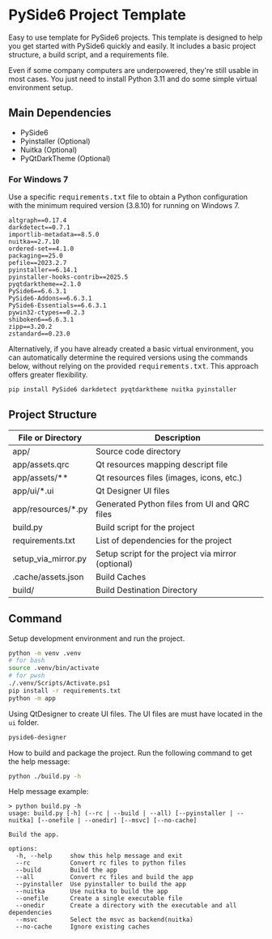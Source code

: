 # PySide6 Project Template

Easy to use template for PySide6 projects.
This template is designed to help you get started with PySide6 quickly and easily.
It includes a basic project structure, a build script, and a requirements file.

Even if some company computers are underpowered, they're still usable in most cases. 
You just need to install Python 3.11 and do some simple virtual environment setup.

## Main Dependencies

- PySide6
- Pyinstaller (Optional)
- Nuitka (Optional)
- PyQtDarkTheme (Optional)

### For Windows 7

Use a specific <kbd>requirements.txt</kbd> file to obtain a Python configuration with the minimum required version (3.8.10) for running on Windows 7.

```
altgraph==0.17.4
darkdetect==0.7.1
importlib-metadata==8.5.0
nuitka==2.7.10
ordered-set==4.1.0
packaging==25.0
pefile==2023.2.7
pyinstaller==6.14.1
pyinstaller-hooks-contrib==2025.5
pyqtdarktheme==2.1.0
PySide6==6.6.3.1
PySide6-Addons==6.6.3.1
PySide6-Essentials==6.6.3.1
pywin32-ctypes==0.2.3
shiboken6==6.6.3.1
zipp==3.20.2
zstandard==0.23.0
```

Alternatively, if you have already created a basic virtual environment, 
you can automatically determine the required versions using the commands below, 
without relying on the provided <kbd>requirements.txt</kbd>.
This approach offers greater flexibility.

```bash
pip install PySide6 darkdetect pyqtdarktheme nuitka pyinstaller
```

## Project Structure

| File or Directory   | Description                                        |
|---------------------|----------------------------------------------------|
| app/                | Source code directory                              |
| app/assets.qrc      | Qt resources mapping descript file                 |
| app/assets/**       | Qt resources files (images, icons, etc.)           |
| app/ui/*.ui         | Qt Designer UI files                               |
| app/resources/*.py  | Generated Python files from UI and QRC files       |
| build.py            | Build script for the project                       |
| requirements.txt    | List of dependencies for the project               |
| setup_via_mirror.py | Setup script for the project via mirror (optional) |
| .cache/assets.json  | Build Caches                                       |
| build/              | Build Destination Directory                        |

## Command

Setup development environment and run the project.

```bash
python -m venv .venv
# for bash
source .venv/bin/activate
# for pwsh
./.venv/Scripts/Activate.ps1
pip install -r requirements.txt
python -m app
```

Using QtDesigner to create UI files. The UI files are must have located in the `ui` folder.

```bash
pyside6-designer
```

How to build and package the project. Run the following command to get the help message:

```bash
python ./build.py -h
```

Help message example:

```
> python build.py -h
usage: build.py [-h] (--rc | --build | --all) [--pyinstaller | --nuitka] [--onefile | --onedir] [--msvc] [--no-cache]

Build the app.

options:
  -h, --help     show this help message and exit
  --rc           Convert rc files to python files
  --build        Build the app
  --all          Convert rc files and build the app
  --pyinstaller  Use pyinstaller to build the app
  --nuitka       Use nuitka to build the app
  --onefile      Create a single executable file
  --onedir       Create a directory with the executable and all dependencies
  --msvc         Select the msvc as backend(nuitka)
  --no-cache     Ignore existing caches
```